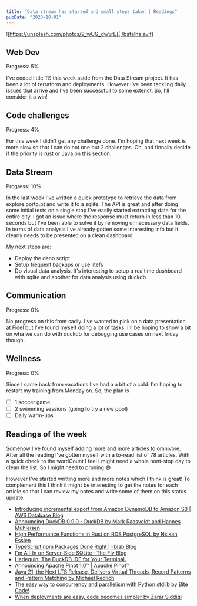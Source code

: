```yaml
---
title: "Data stream has started and small steps taken | Readings"
pubDate: "2023-10-01"
---
```


![https://unsplash.com/photos/9_wUG_dw5rE](./batalha.avif)

## Web Dev

Progress: 5%

I've coded little TS this week aside from the Data Stream project. It has been a lot of terraform and deployments. However I've been tackling daily issues that arrive and I've been successfull to some extenct. So, I'll consider it a win!

## Code challenges

Progress: 4%

For this week I didn't get any challenge done. I'm hoping that next week is more slow so that I can do not one but 2 challenges. Oh, and finnally decide if the priority is rust or Java on this section.

## Data Stream

Progress: 10%

In the last week I've written a quick prototype to retrieve the data from explore.porto.pt and write it to a sqlite. The API is great and after doing some initial tests on a single stop I've easily started extracting data for the entire city. I got an issue where the response must return in less than 10 seconds but I've been able to solve it by removing unnecessary data fields. In terms of data analysis I've already gotten some interesting info but it clearly needs to be presented on a clean dashboard.

My next steps are:

- Deploy the deno script
- Setup frequent backups or use litefs
- Do visual data analysis. It's interesting to setup a realtime dashboard with sqlite and another for data analysis using duckdb

## Communication

Progress: 0%

No progress on this front sadly. I've wanted to pick on a data presentation at Fidel but I've found myself doing a lot of tasks. I'll be hoping to show a bit on wha we can do with duckdb for debugging use cases on next friday though.

## Wellness

Progress: 0%

Since I came back from vacations I've had a a bit of a cold. I'm hoping to restart my training from Monday on. So, the plan is

- [ ] 1 soccer game
- [ ] 2 swimming sessions (going to try a new pool)
- [ ] Daily warm-ups

## Readings of the week

Somehow I've found myself adding more and more articles to omnivore. After all the reading I've gotten myself with a to-read list of 78 articles. With a quick check to the wordCount I feel I might need a whole nont-stop day to clean the list. So I might need to pruning 😅

However I've started writting more and more notes which I think is great! To complement this I think it might be interesting to get the notes for each article so that I can review my notes and write some of them on this status update.

- [Introducing incremental export from Amazon DynamoDB to Amazon S3 | AWS Database Blog](https://aws.amazon.com/fr/blogs/database/introducing-incremental-export-from-amazon-dynamodb-to-amazon-s3)
- [Announcing DuckDB 0.9.0 - DuckDB by Mark Raasveldt and Hannes Mühleisen](https://duckdb.org/2023/09/26/announcing-duckdb-090.html)
- [High Performance Functions in Rust on RDS PostgreSQL by Nsikan Essien](https://www.infoq.com/news/2023/09/rust-rds-postgresql)
- [TypeScript npm Packages Done Right | liblab Blog](https://blog.liblab.com/typescript-npm-packages-done-right)
- [I'm All-In on Server-Side SQLite · The Fly Blog](https://fly.io/blog/all-in-on-sqlite-litestream)
- [Harlequin: The DuckDB IDE for Your Terminal.](https://harlequin.sh)
- [Announcing Apache Pinot 1.0™ | Apache Pinot™](https://pinot.apache.org/blog/2023/09/19/Annoucing-Apache-Pinot-1-0)
- [Java 21, the Next LTS Release, Delivers Virtual Threads, Record Patterns and Pattern Matching by Michael Redlich](https://www.infoq.com/news/2023/09/java21-released)
- [The easy way to concurrency and parallelism with Python stdlib by Bite Code!](https://www.bitecode.dev/p/the-easy-way-to-concurrency-and-parallelism)
- [When deployments are easy, code becomes simpler by Zarar Siddiqi](https://bitbytebit.substack.com/p/when-deployments-are-easy-code-becomes)
